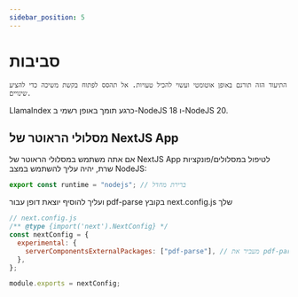 ```yaml
---
sidebar_position: 5
---
```


# סביבות

`התיעוד הזה תורגם באופן אוטומטי ועשוי להכיל טעויות. אל תהסס לפתוח בקשת משיכה כדי להציע שינויים.`

LlamaIndex כרגע תומך באופן רשמי ב-NodeJS 18 ו-NodeJS 20.

## מסלולי הראוטר של NextJS App

אם אתה משתמש במסלולי הראוטר של NextJS App לטיפול במסלולים/פונקציות שרת, יהיה עליך להשתמש במצב NodeJS:

```js
export const runtime = "nodejs"; // ברירת מחדל
```

ועליך להוסיף יוצאת דופן עבור pdf-parse בקובץ next.config.js שלך

```js
// next.config.js
/** @type {import('next').NextConfig} */
const nextConfig = {
  experimental: {
    serverComponentsExternalPackages: ["pdf-parse"], // מעביר את pdf-parse למצב NodeJS האמיתי עם מסלולי הראוטר של NextJS App
  },
};

module.exports = nextConfig;
```
